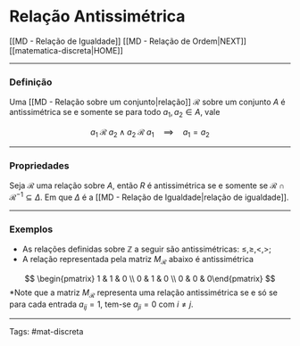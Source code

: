 # Relação Antissimétrica

[[MD - Relação de Igualdade]]	[[MD - Relação de Ordem|NEXT]]	[[matematica-discreta|HOME]]

---

### Definição

Uma [[MD - Relação sobre um conjunto|relação]] $\mathcal{R}$ sobre um conjunto $A$ é antissimétrica se e somente se para todo $a_{1},a_{2} \in A$, vale

$$ a_{1}\;\mathcal{R}\;a_{2}\;\wedge\;a_{2}\;\mathcal{R}\;a_{1}\quad\implies \quad a_{1}= a_{2} $$

---

### Propriedades

Seja $\mathcal{R}$ uma relação sobre $A$, então $R$ é antissimétrica se e somente se $\mathcal{R} \cap \mathcal{R}^{-1} \subseteq \Delta$. Em que $\Delta$ é a [[MD - Relação de Igualdade|relação de igualdade]].

---


### **Exemplos**

- As relações definidas sobre $\mathbb{Z}$ a seguir são antissimétricas: $\leq, \geq, <, >$;
- A relação representada pela matriz $M_\mathcal{R}$ abaixo é antissimétrica

$$
\begin{pmatrix} 1 & 1 & 0 \\ 0 & 1 & 0 \\ 0 & 0 & 0\end{pmatrix}
$$
*Note que a matriz $M_\mathcal{R}$ representa uma relação antissimétrica se e só se para cada entrada $a_{ij}=1$, tem-se $a_{ji}=0$ com $i \neq j$. 

---

Tags: #mat-discreta  